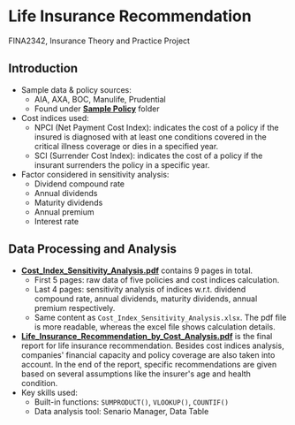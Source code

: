 # Life Insurance Recommendation
FINA2342, Insurance Theory and Practice Project

## Introduction
* Sample data & policy sources:
  * AIA, AXA, BOC, Manulife, Prudential
  * Found under [**Sample Policy**](https://github.com/lingyixu/Life-Insurance-Recommendation/tree/master/Sample%20Policy) folder
* Cost indices used:
  * NPCI (Net Payment Cost Index): indicates the cost of a policy if the insured is diagnosed with at least one conditions covered in the critical illness coverage or dies in a specified year.
  * SCI (Surrender Cost Index): indicates the cost of a policy if the insurant surrenders the policy in a specific year.
* Factor considered in sensitivity analysis:
  * Dividend compound rate
  * Annual dividends
  * Maturity dividends
  * Annual premium
  * Interest rate

## Data Processing and Analysis
* [**Cost_Index_Sensitivity_Analysis.pdf**](https://github.com/lingyixu/Life-Insurance-Recommendation/blob/master/Cost_Index_Sensitivity_Analysis.pdf) contains 9 pages in total.
  * First 5 pages: raw data of five policies and cost indices calculation.
  * Last 4 pages: sensitivity analysis of indices w.r.t. dividend compound rate, annual dividends, maturity dividends, annual premium respectively.
  * Same content as `Cost_Index_Sensitivity_Analysis.xlsx`. The pdf file is more readable, whereas the excel file shows calculation details.
* [**Life_Insurance_Recommendation_by_Cost_Analysis.pdf**](https://github.com/lingyixu/Life-Insurance-Recommendation/blob/master/Life_Insurance_Recommendation_by_Cost_Analysis.pdf) is the final report for life insurance recommendation. Besides cost indices analysis, companies' financial capacity and policy coverage are also taken into account. In the end of the report, specific recommendations are given based on several assumptions like the insurer's age and health condition. 
* Key skills used:
  * Built-in functions: `SUMPRODUCT()`, `VLOOKUP()`, `COUNTIF()`
  * Data analysis tool: Senario Manager, Data Table
